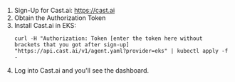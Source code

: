 1. Sign-Up for Cast.ai: https://cast.ai
2. Obtain the Authorization Token
3. Install Cast.ai in EKS: 
   ```
   curl -H "Authorization: Token [enter the token here without brackets that you got after sign-up] "https://api.cast.ai/v1/agent.yaml?provider=eks" | kubectl apply -f -
   ```
4. Log into Cast.ai and you'll see the dashboard.